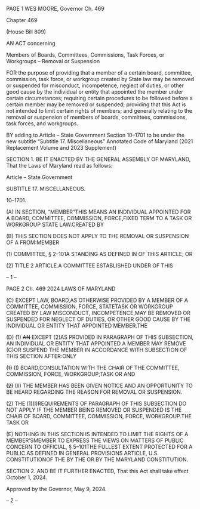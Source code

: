 PAGE 1
WES MOORE, Governor Ch. 469

Chapter 469

(House Bill 809)

AN ACT concerning

Members of Boards, Committees, Commissions, Task Forces, or Workgroups –
Removal or Suspension

FOR the purpose of providing that a member of a certain board, committee, commission,
task force, or workgroup created by State law may be removed or suspended for
misconduct, incompetence, neglect of duties, or other good cause by the individual or
entity that appointed the member under certain circumstances; requiring certain
procedures to be followed before a certain member may be removed or suspended;
providing that this Act is not intended to limit certain rights of members; and
generally relating to the removal or suspension of members of boards, committees,
commissions, task forces, and workgroups.

BY adding to
Article – State Government
Section 10–1701 to be under the new subtitle “Subtitle 17. Miscellaneous”
Annotated Code of Maryland
(2021 Replacement Volume and 2023 Supplement)

SECTION 1. BE IT ENACTED BY THE GENERAL ASSEMBLY OF MARYLAND,
That the Laws of Maryland read as follows:

Article – State Government

SUBTITLE 17. MISCELLANEOUS.

10–1701.

(A) IN SECTION, “MEMBER”THIS MEANS AN INDIVIDUAL APPOINTED FOR A
BOARD, COMMITTEE, COMMISSION, FORCE,FIXED TERM TO A TASK OR WORKGROUP
STATE LAW.CREATED BY

(B) THIS SECTION DOES NOT APPLY TO THE REMOVAL OR SUSPENSION OF A
FROM:MEMBER

(1) COMMITTEE, § 2–101A STANDING AS DEFINED IN OF THIS
ARTICLE; OR

(2) TITLE 2 ARTICLE.A COMMITTEE ESTABLISHED UNDER OF THIS

– 1 –

PAGE 2
Ch. 469 2024 LAWS OF MARYLAND

(C) EXCEPT LAW, BOARD,AS OTHERWISE PROVIDED BY A MEMBER OF A
COMMITTEE, COMMISSION, FORCE, STATETASK OR WORKGROUP CREATED BY LAW
MISCONDUCT, INCOMPETENCE,MAY BE REMOVED OR SUSPENDED FOR NEGLECT OF
DUTIES, OR OTHER GOOD CAUSE BY THE INDIVIDUAL OR ENTITY THAT APPOINTED
MEMBER.THE

(D) (1) ~~AN~~ EXCEPT (2)AS PROVIDED IN PARAGRAPH OF THIS
SUBSECTION, AN INDIVIDUAL OR ENTITY THAT APPOINTED A MEMBER MAY REMOVE
(C)OR SUSPEND THE MEMBER IN ACCORDANCE WITH SUBSECTION OF THIS SECTION
AFTER:ONLY

~~(1)~~ (I) BOARD,CONSULTATION WITH THE CHAIR OF THE
COMMITTEE, COMMISSION, FORCE, WORKGROUP;TASK OR AND

~~(2)~~ (II) THE MEMBER HAS BEEN GIVEN NOTICE AND AN
OPPORTUNITY TO BE HEARD REGARDING THE REASON FOR REMOVAL OR
SUSPENSION.

(2) THE (1)(I)REQUIREMENTS OF PARAGRAPH OF THIS SUBSECTION
DO NOT APPLY IF THE MEMBER BEING REMOVED OR SUSPENDED IS THE CHAIR OF
BOARD, COMMITTEE, COMMISSION, FORCE, WORKGROUP.THE TASK OR

(E) NOTHING IN THIS SECTION IS INTENDED TO LIMIT THE RIGHTS OF A
MEMBER’SMEMBER TO EXPRESS THE VIEWS ON MATTERS OF PUBLIC CONCERN TO
OFFICIAL, § 5–101THE FULLEST EXTENT PROTECTED FOR A PUBLIC AS DEFINED IN
GENERAL PROVISIONS ARTICLE, U.S. CONSTITUTIONOF THE BY THE OR BY THE
MARYLAND CONSTITUTION.

SECTION 2. AND BE IT FURTHER ENACTED, That this Act shall take effect
October 1, 2024.

Approved by the Governor, May 9, 2024.

– 2 –
